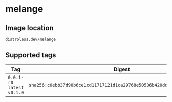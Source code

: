 # melange

## Image location

```
distroless.dev/melange
```

## Supported tags

| Tag | Digest | Signature |
| --- | ------ | --------- |
| `0.0.1-r0` `latest` `v0.1.0` | `sha256:c0ebb37d90b6ce1cd11717121d1ca29768e50536b420dde22ed300cad080f0fe` | [View Rekor entry](https://rekor.tlog.dev/?hash=sha256:c0ebb37d90b6ce1cd11717121d1ca29768e50536b420dde22ed300cad080f0fe) |
